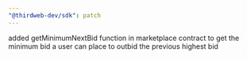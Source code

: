 ```yaml
---
"@thirdweb-dev/sdk": patch
---
```


added getMinimumNextBid function in marketplace contract to get the minimum bid a user can place to outbid the previous highest bid
